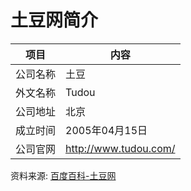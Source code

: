 # 土豆网简介

|项目|内容|
|-----|-----|
|公司名称|土豆|
|外文名称|Tudou|
|公司地址|北京|
|成立时间|2005年04月15日|
|公司官网|http://www.tudou.com/|

资料来源: 
[百度百科-土豆网](https://baike.baidu.com/item/%E5%9C%9F%E8%B1%86%E7%BD%91)